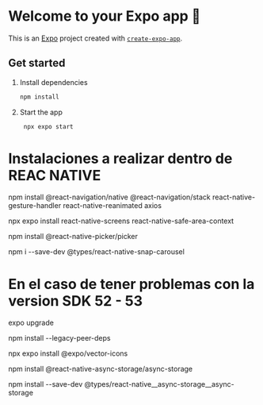 # Welcome to your Expo app 👋

This is an [Expo](https://expo.dev) project created with [`create-expo-app`](https://www.npmjs.com/package/create-expo-app).

## Get started

1. Install dependencies

   ```bash
   npm install
   ```

2. Start the app

   ```bash
    npx expo start
   ```



# Instalaciones a realizar dentro de REAC NATIVE

npm install @react-navigation/native @react-navigation/stack react-native-gesture-handler react-native-reanimated axios


npx expo install react-native-screens react-native-safe-area-context

npm install @react-native-picker/picker

npm i --save-dev @types/react-native-snap-carousel


# En el caso de tener problemas con la version SDK 52 - 53

  expo upgrade

  npm install --legacy-peer-deps

  npx expo install @expo/vector-icons

   npm install @react-native-async-storage/async-storage

   npm install --save-dev @types/react-native__async-storage__async-storage